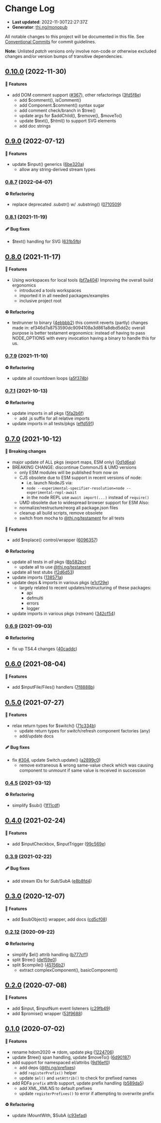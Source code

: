 # Change Log

- **Last updated**: 2022-11-30T22:27:37Z
- **Generator**: [thi.ng/monopub](https://thi.ng/monopub)

All notable changes to this project will be documented in this file.
See [Conventional Commits](https://conventionalcommits.org/) for commit guidelines.

**Note:** Unlisted _patch_ versions only involve non-code or otherwise excluded changes
and/or version bumps of transitive dependencies.

## [0.10.0](https://github.com/thi-ng/umbrella/tree/@thi.ng/rdom@0.10.0) (2022-11-30)

#### 🚀 Features

- add DOM comment support ([#367](https://github.com/thi-ng/umbrella/issues/367)), other refactorings ([3fd5f8e](https://github.com/thi-ng/umbrella/commit/3fd5f8e))
  - add $comment(), isComment()
  - add Component.$comment() syntax sugar
  - add comment check/branch in $tree()
  - update args for $addChild(), $remove(), $moveTo()
  - update $text(), $html() to support SVG elements
  - add doc strings

## [0.9.0](https://github.com/thi-ng/umbrella/tree/@thi.ng/rdom@0.9.0) (2022-07-12)

#### 🚀 Features

- update $input() generics ([6be320a](https://github.com/thi-ng/umbrella/commit/6be320a))
  - allow any string-derived stream types

### [0.8.7](https://github.com/thi-ng/umbrella/tree/@thi.ng/rdom@0.8.7) (2022-04-07)

#### ♻️ Refactoring

- replace deprecated .substr() w/ .substring() ([0710509](https://github.com/thi-ng/umbrella/commit/0710509))

### [0.8.1](https://github.com/thi-ng/umbrella/tree/@thi.ng/rdom@0.8.1) (2021-11-19)

#### 🩹 Bug fixes

- $text() handling for SVG ([631b5fb](https://github.com/thi-ng/umbrella/commit/631b5fb))

## [0.8.0](https://github.com/thi-ng/umbrella/tree/@thi.ng/rdom@0.8.0) (2021-11-17)

#### 🚀 Features

- Using workspaces for local tools ([bf7a404](https://github.com/thi-ng/umbrella/commit/bf7a404))
  Improving the overall build ergonomics
  - introduced a tools workspaces
  - imported it in all needed packages/examples
  - inclusive project root

#### ♻️ Refactoring

- testrunner to binary ([4ebbbb2](https://github.com/thi-ng/umbrella/commit/4ebbbb2))
  this commit reverts (partly) changes made in:
  ef346d7a8753590dc9094108a3d861a8dbd5dd2c
  overall purpose is better testament ergonomics:
  instead of having to pass NODE_OPTIONS with every invocation
  having a binary to handle this for us.

### [0.7.9](https://github.com/thi-ng/umbrella/tree/@thi.ng/rdom@0.7.9) (2021-11-10)

#### ♻️ Refactoring

- update all countdown loops ([a5f374b](https://github.com/thi-ng/umbrella/commit/a5f374b))

### [0.7.1](https://github.com/thi-ng/umbrella/tree/@thi.ng/rdom@0.7.1) (2021-10-13)

#### ♻️ Refactoring

- update imports in all pkgs ([5fa2b6f](https://github.com/thi-ng/umbrella/commit/5fa2b6f))
  - add .js suffix for all relative imports
- update imports in all tests/pkgs ([effd591](https://github.com/thi-ng/umbrella/commit/effd591))

## [0.7.0](https://github.com/thi-ng/umbrella/tree/@thi.ng/rdom@0.7.0) (2021-10-12)

#### 🛑 Breaking changes

- major update of ALL pkgs (export maps, ESM only) ([0d1d6ea](https://github.com/thi-ng/umbrella/commit/0d1d6ea))
- BREAKING CHANGE: discontinue CommonJS & UMD versions
  - only ESM modules will be published from now on
  - CJS obsolete due to ESM support in recent versions of node:
    - i.e. launch NodeJS via:
    - `node --experimental-specifier-resolution=node --experimental-repl-await`
    - in the node REPL use `await import(...)` instead of `require()`
  - UMD obsolete due to widespread browser support for ESM
  Also:
  - normalize/restructure/reorg all package.json files
  - cleanup all build scripts, remove obsolete
  - switch from mocha to [@thi.ng/testament](https://github.com/thi-ng/umbrella/tree/main/packages/testament) for all tests

#### 🚀 Features

- add $replace() control/wrapper ([6096357](https://github.com/thi-ng/umbrella/commit/6096357))

#### ♻️ Refactoring

- update all tests in _all_ pkgs ([8b582bc](https://github.com/thi-ng/umbrella/commit/8b582bc))
  - update all to use [@thi.ng/testament](https://github.com/thi-ng/umbrella/tree/main/packages/testament)
- update all test stubs ([f2d6d53](https://github.com/thi-ng/umbrella/commit/f2d6d53))
- update imports ([138571a](https://github.com/thi-ng/umbrella/commit/138571a))
- update deps & imports in various pkgs ([e1cf29e](https://github.com/thi-ng/umbrella/commit/e1cf29e))
  - largely related to recent updates/restructuring of these packages:
    - api
    - defmulti
    - errors
    - logger
- update imports in various pkgs (rstream) ([342cf54](https://github.com/thi-ng/umbrella/commit/342cf54))

### [0.6.9](https://github.com/thi-ng/umbrella/tree/@thi.ng/rdom@0.6.9) (2021-09-03)

#### ♻️ Refactoring

- fix up TS4.4 changes ([40caddc](https://github.com/thi-ng/umbrella/commit/40caddc))

## [0.6.0](https://github.com/thi-ng/umbrella/tree/@thi.ng/rdom@0.6.0) (2021-08-04)

#### 🚀 Features

- add $inputFile/Files() handlers ([7f8888b](https://github.com/thi-ng/umbrella/commit/7f8888b))

## [0.5.0](https://github.com/thi-ng/umbrella/tree/@thi.ng/rdom@0.5.0) (2021-07-27)

#### 🚀 Features

- relax return types for $switch() ([71c334b](https://github.com/thi-ng/umbrella/commit/71c334b))
  - update return types for $switch/$refresh component factories (any)
  - add/update docs

#### 🩹 Bug fixes

- fix [#304](https://github.com/thi-ng/umbrella/issues/304), update Switch.update() ([a2899c0](https://github.com/thi-ng/umbrella/commit/a2899c0))
  - remove extraneous & wrong same-value check which was causing
    component to unmount if same value is received in succession

### [0.4.5](https://github.com/thi-ng/umbrella/tree/@thi.ng/rdom@0.4.5) (2021-03-12)

#### ♻️ Refactoring

- simplify $sub() ([1f11cdf](https://github.com/thi-ng/umbrella/commit/1f11cdf))

## [0.4.0](https://github.com/thi-ng/umbrella/tree/@thi.ng/rdom@0.4.0) (2021-02-24)

#### 🚀 Features

- add $inputCheckbox, $inputTrigger ([99c569e](https://github.com/thi-ng/umbrella/commit/99c569e))

### [0.3.9](https://github.com/thi-ng/umbrella/tree/@thi.ng/rdom@0.3.9) (2021-02-22)

#### 🩹 Bug fixes

- add stream IDs for $Sub/$SubA ([e8b8fd4](https://github.com/thi-ng/umbrella/commit/e8b8fd4))

## [0.3.0](https://github.com/thi-ng/umbrella/tree/@thi.ng/rdom@0.3.0) (2020-12-07)

#### 🚀 Features

- add $subObject() wrapper, add docs ([cd5cf08](https://github.com/thi-ng/umbrella/commit/cd5cf08))

### [0.2.12](https://github.com/thi-ng/umbrella/tree/@thi.ng/rdom@0.2.12) (2020-09-22)

#### ♻️ Refactoring

- simplify $el() attrib handling ([b777cf1](https://github.com/thi-ng/umbrella/commit/b777cf1))
- split $tree() ([de159e0](https://github.com/thi-ng/umbrella/commit/de159e0))
- split $compile() ([45156b2](https://github.com/thi-ng/umbrella/commit/45156b2))
  - extract complexComponent(), basicComponent()

## [0.2.0](https://github.com/thi-ng/umbrella/tree/@thi.ng/rdom@0.2.0) (2020-07-08)

#### 🚀 Features

- add $input, $inputNum event listeners ([c29fb49](https://github.com/thi-ng/umbrella/commit/c29fb49))
- add $promise() wrapper ([53f9688](https://github.com/thi-ng/umbrella/commit/53f9688))

## [0.1.0](https://github.com/thi-ng/umbrella/tree/@thi.ng/rdom@0.1.0) (2020-07-02)

#### 🚀 Features

- rename hdom2020 => rdom, update pkg ([1224706](https://github.com/thi-ng/umbrella/commit/1224706))
- update $tree() span handling, update $moveTo() ([6d90187](https://github.com/thi-ng/umbrella/commit/6d90187))
- add support for namespaced el/attribs ([9d16ef0](https://github.com/thi-ng/umbrella/commit/9d16ef0))
  - add deps ([@thi.ng/prefixes](https://github.com/thi-ng/umbrella/tree/main/packages/prefixes))
  - add `registerPrefix()` helper
  - update `$el()` and `setAttrib()` to check for prefixed names
- add RDFa `prefix` attrib support, update prefix handling ([b589da5](https://github.com/thi-ng/umbrella/commit/b589da5))
  - add XML_XMLNS to default prefixes
  - update `registerPrefixes()` to error if attempting to overwrite prefix

#### ♻️ Refactoring

- update IMountWith, $SubA ([c93efad](https://github.com/thi-ng/umbrella/commit/c93efad))
